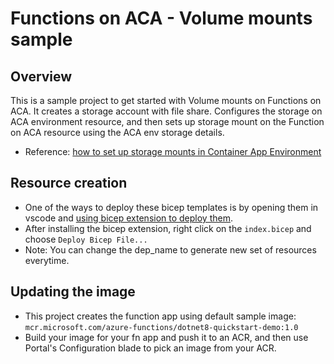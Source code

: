 # Functions on ACA - Volume mounts sample

## Overview

This is a sample project to get started with Volume mounts on Functions on ACA.
It creates a storage account with file share. Configures the storage on ACA environment resource, and then sets up storage mount on the Function on ACA resource using the ACA env storage details.

- Reference: [how to set up storage mounts in Container App Environment](https://learn.microsoft.com/en-us/azure/container-apps/storage-mounts?tabs=smb&pivots=azure-resource-manager)

## Resource creation

- One of the ways to deploy these bicep templates is by opening them in vscode and [using bicep extension to deploy them](https://learn.microsoft.com/en-us/azure/azure-resource-manager/bicep/visual-studio-code?tabs=CLI#deploy-bicep-file).
- After installing the bicep extension, right click on the `index.bicep` and choose `Deploy Bicep File...`
- Note: You can change the dep_name to generate new set of resources everytime.

## Updating the image

- This project creates the function app using default sample image: `mcr.microsoft.com/azure-functions/dotnet8-quickstart-demo:1.0`
- Build your image for your fn app and push it to an ACR, and then use Portal's Configuration blade to pick an image from your ACR.